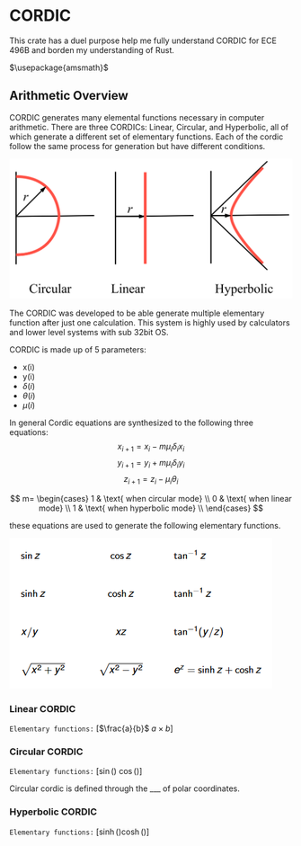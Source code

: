 # CORDIC
This crate has a duel purpose help me fully understand CORDIC for ECE 496B and borden my understanding of Rust.

$\usepackage{amsmath}$

## Arithmetic Overview 

CORDIC generates many elemental functions necessary in computer arithmetic. There are three CORDICs: Linear, Circular, and Hyperbolic, all of which generate a different set of elementary functions. Each of the cordic follow the same process for generation but have different conditions. 

![CORDIC graphical representation](image-1.png)

The CORDIC was developed to be able generate multiple elementary function after just one calculation. This system is highly used by calculators and lower level systems with sub 32bit OS. 

CORDIC is made up of 5 parameters:
- x(i) 
- y(i)
- $\delta(i)$
- $\theta(i)$
- $\mu(i)$

In general Cordic equations are synthesized to the following three equations:
$$x_{i+1}=x_i-m\mu_i\delta_ix_i$$
$$y_{i+1}=y_i+m\mu_i\delta_iy_i$$
$$z_{i+1}=z_i-\mu_i\theta_i$$

$$
m=
    \begin{cases}
        1 & \text{ when circular mode} \\
        0 & \text{ when linear mode} \\
        1 & \text{ when hyperbolic mode} \\
    \end{cases}
$$

these equations are used to generate the following elementary functions.

![Alt text](image-2.png)

### Linear CORDIC
`Elementary functions:` [$\frac{a}{b}$ $a\times b$]

### Circular CORDIC 
`Elementary functions:` [$\sin()$ $\cos()$]

Circular cordic is defined through the ___ of polar coordinates.

### Hyperbolic CORDIC
`Elementary functions:` [$\sinh() \cosh()$]

